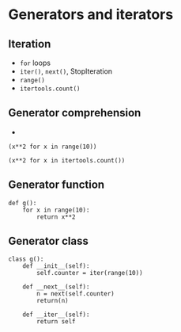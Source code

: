 # Generators and iterators

## Iteration

  * `for` loops
  * `iter()`, `next()`, StopIteration
  * `range()`
  * `itertools.count()`

## Generator comprehension

  *

    (x**2 for x in range(10))

    (x**2 for x in itertools.count())

## Generator function

    def g():
        for x in range(10):
            return x**2

## Generator class


    class g():
        def __init__(self):
            self.counter = iter(range(10))

        def __next__(self):
            n = next(self.counter)
            return(n)

        def __iter__(self):
            return self

